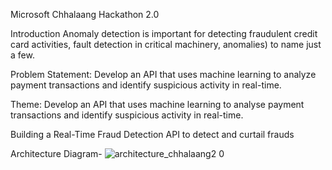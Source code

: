 Microsoft Chhalaang Hackathon 2.0

Introduction
Anomaly detection is important for detecting fraudulent credit card activities, fault detection in critical machinery,
anomalies) to name just a few.

Problem Statement:
Develop an API that uses machine learning to analyze payment transactions and identify suspicious activity in real-time.


Theme: Develop an API that uses machine learning to analyse payment transactions and identify suspicious activity in real-time.

Building a Real-Time Fraud Detection API to detect and curtail frauds

Architecture Diagram-
![architecture_chhalaang2 0](https://github.com/pragatisharma04/Codivas/assets/60577980/61e63bfb-b607-4a8c-a043-62dc42b5945a)






